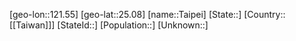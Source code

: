 ﻿---
location: [25.08,121.55]
type: City
tags:
- geo/City


SpocWebEntityId: 34735
isDeleted: false
confidential: public

---
[geo-lon::121.55]
[geo-lat::25.08]
[name::Taipei]
[State::]
[Country::[[Taiwan]]]
[StateId::]
[Population::]
[Unknown::]

